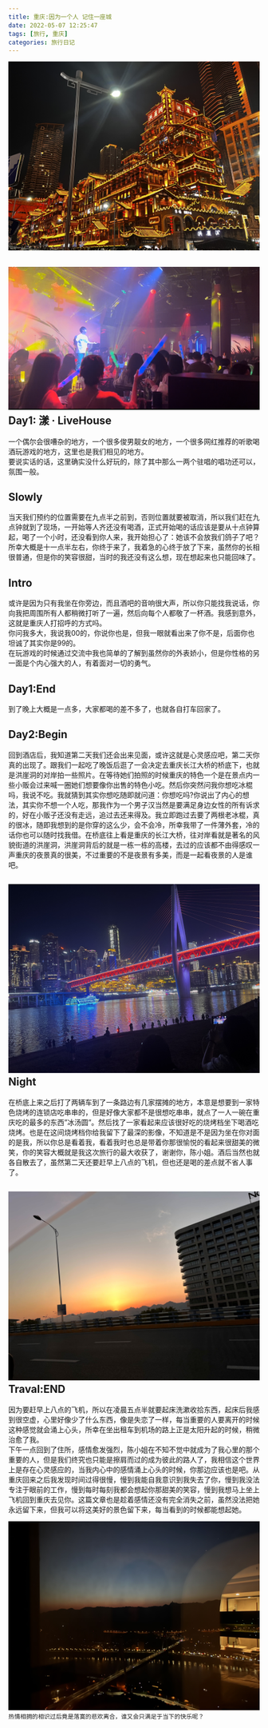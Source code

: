 ```yaml
---
title: 重庆:因为一个人 记住一座城
date: 2022-05-07 12:25:47
tags: [旅行, 重庆]
categories: 旅行日记
---
```

![因为一个人 记住一座城](重庆-因为一个人-记住一座城/tittle.jpg)
<!-- more -->

![Day1: 漾 · LiveHouse](重庆-因为一个人-记住一座城/livehouse.png)
Day1: 漾 · LiveHouse
------------

一个偶尔会很嘈杂的地方，一个很多俊男靓女的地方，一个很多网红推荐的听歌喝酒玩游戏的地方，这里也是我们相见的地方。  
要说实话的话，这里确实没什么好玩的，除了其中那么一两个驻唱的唱功还可以，氛围一般。

Slowly
--------
当天我们预约的位置需要在九点半之前到，否则位置就要被取消，所以我们赶在九点钟就到了现场，一开始等人齐还没有喝酒，正式开始喝的话应该是要从十点钟算起，喝了一个小时，还没看到你人来，我开始担心了：她该不会放我们鸽子了吧？所幸大概是十一点半左右，你终于来了，我着急的心终于放了下来，虽然你的长相很普通，但是你的笑容很甜，当时的我还没有这么想，现在想起来也只能回味了。

Intro
------------
或许是因为只有我坐在你旁边，而且酒吧的音响很大声，所以你只能找我说话，你向我把周围所有人都稍微打听了一遍，然后向每个人都敬了一杯酒。我感到意外，这就是重庆人打招呼的方式吗。  
你问我多大，我说我00的，你说你也是，但我一眼就看出来了你不是，后面你也坦诚了其实你是99的。  
在玩游戏的时候通过交流中我也简单的了解到虽然你的外表娇小，但是你性格的另一面是个内心强大的人，有着面对一切的勇气。

Day1:End
--------
到了晚上大概是一点多，大家都喝的差不多了，也就各自打车回家了。

Day2:Begin
----------
回到酒店后，我知道第二天我们还会出来见面，或许这就是心灵感应吧，第二天你真的出现了。跟我们一起吃了晚饭后逛了一会决定去重庆长江大桥的桥底下，也就是洪崖洞的对岸拍一些照片。在等待她们拍照的时候重庆的特色一个是在景点内一些小贩会过来喊一圈她们想要像你出售的特色小吃。然后你突然问我你想吃冰棍吗，我说不吃。我就猜到其实你想吃随即就问道：你想吃吗?你说出了内心的想法，其实你不想一个人吃，那我作为一个男子汉当然是要满足身边女性的所有诉求的，好在小贩子还没有走远，追过去还来得及。我立即跑过去要了两根老冰棍，真的很冰，随即我想到的是你穿的这么少，会不会冷，所幸我带了一件薄外套，冷的话你也可以随时找我借。在桥底往上看是重庆的长江大桥，往对岸看就是著名的风貌街道的洪崖洞，洪崖洞背后的就是一栋一栋的高楼，去过的应该都不由得感叹一声重庆的夜景真的很美，不过重要的不是夜景有多美，而是一起看夜景的人是谁吧。

![Night](重庆-因为一个人-记住一座城/night.jpg)
Night
----------
在桥底上来之后打了两辆车到了一条路边有几家摆摊的地方，本意是想要到一家特色烧烤的连锁店吃串串的，但是好像大家都不是很想吃串串，就点了一人一碗在重庆吃的最多的东西”冰汤圆”。然后找了一家看起来应该很好吃的烧烤档坐下喝酒吃烧烤。也是在这间烧烤档你给我留下了最深的影像，不知道是不是因为坐在你对面的是我，所以你总是看着我，看着我时也总是带着你那很愉悦的看起来很甜美的微笑，你的笑容大概就是我这次旅行的最大收获了，谢谢你，陈小姐。酒后当然也就各自散去了，虽然第二天还要赶早上八点的飞机，但也还是喝的差点就不省人事了。

![sunraise](重庆-因为一个人-记住一座城/sunraise.jpg)
Traval:END
----------
因为要赶早上八点的飞机，所以在凌晨五点半就要起床洗漱收拾东西，起床后我感到很空虚，心里好像少了什么东西，像是失恋了一样，每当重要的人要离开的时候这种感觉就会涌上心头，所幸在坐出租车到机场的路上正是太阳升起的时候，稍微治愈了我。  
下午一点回到了住所，感情愈发强烈，陈小姐在不知不觉中就成为了我心里的那个重要的人，但是我们终究也只能是擦肩而过的成为彼此的路人了，我相信这个世界上是存在心灵感应的，当我内心中的感情涌上心头的时候，你那边应该也是吧。从重庆回来之后我发现时间过得很慢，慢到我能自我意识到我失去了你，慢到我没法专注于眼前的工作，慢到每时每刻我都会想起你那甜美的笑容，慢到我想马上坐上飞机回到重庆去见你。这篇文章也是趁着感情还没有完全消失之前，虽然没法把她永远留下来，但我可以将这美好的景色留下来，每当看到的时候都能想起她。  

![end](重庆-因为一个人-记住一座城/end.jpg)
`热情相拥的相识过后竟是落寞的悲欢离合，谁又会只满足于当下的快乐呢？`

